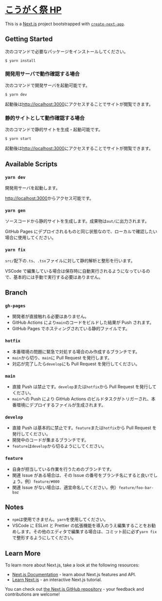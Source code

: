 # [こうがく祭 HP](https://kougakusai.github.io/kougakusai-hp/)

This is a [Next.js](https://nextjs.org/) project bootstrapped with [`create-next-app`](https://github.com/vercel/next.js/tree/canary/packages/create-next-app).

## Getting Started

次のコマンドで必要なパッケージをインストールしてください。

```
$ yarn install
```

### 開発用サーバで動作確認する場合

次のコマンドで開発サーバを起動可能です。

```
$ yarn dev
```

起動後は[http://localhost:3000](http://localhost:3000)にアクセスすることでサイトが閲覧できます。

### 静的サイトとして動作確認する場合

次のコマンドで静的サイトを生成・起動可能です。

```
$ yarn start
```

起動後は[http://localhost:3000](http://localhost:3000)にアクセスすることでサイトが閲覧できます。

## Available Scripts

### `yarn dev`

開発用サーバを起動します。

[http://localhost:3000](http://localhost:3000)からアクセス可能です。

### `yarn gen`

ソースコードから静的サイトを生成します。成果物は`out/`に出力されます。

GitHub Pages にデプロイされるものと同じ状態なので、ローカルで確認したい場合に使用してください。

### `yarn fix`

`src/`配下の`.ts`、`.tsx`ファイルに対して静的解析と整形を行います。

VSCode で編集している場合は保存時に自動実行されるようになっているので、基本的には手動で実行する必要はありません。

## Branch

### `gh-pages`

- 開発者が直接触れる必要はありません。
- GitHub Actions により`main`のコードをビルドした結果が Push されます。
- GitHub Pages でホスティングされている静的ファイルです。

### `hotfix`

- 本番環境の問題に緊急で対処する場合のみ作成するブランチです。
- `main`から切り、`main`に Pull Request を発行します。
- 対応が完了したら`develop`にも Pull Request を発行してください。

### `main`

- 直接 Push は禁止です。`develop`または`hotfix`から Pull Request を発行してください。
- `main`への Push により GitHub Actions のビルドタスクがトリガーされ、本番環境にデプロイするファイルが生成されます。

### `develop`

- 直接 Push は基本的に禁止です。`feature`または`hotfix`から Pull Request を発行してください。
- 開発中のコードが集まるブランチです。
- `feature`は`develop`から切るようにしてください。

### `feature`

- 自身が担当している作業を行うためのブランチです。
- 関連 Issue がある場合は、その Issue の番号をブランチ名にすると良いでしょう。例）`feature/#000`
- 関連 Issue がない場合は、適宜命名してください。例）`feature/foo-bar-baz`

## Notes

- `npm`は使用できません。`yarn`を使用してください。
- VSCode に ESLint と Prettier の拡張機能を導入のうえ編集することをお勧めします。その他のエディタで編集する場合は、コミット前に必ず`yarn fix`で整形するようにしてください。

## Learn More

To learn more about Next.js, take a look at the following resources:

- [Next.js Documentation](https://nextjs.org/docs) - learn about Next.js features and API.
- [Learn Next.js](https://nextjs.org/learn) - an interactive Next.js tutorial.

You can check out [the Next.js GitHub repository](https://github.com/vercel/next.js/) - your feedback and contributions are welcome!
